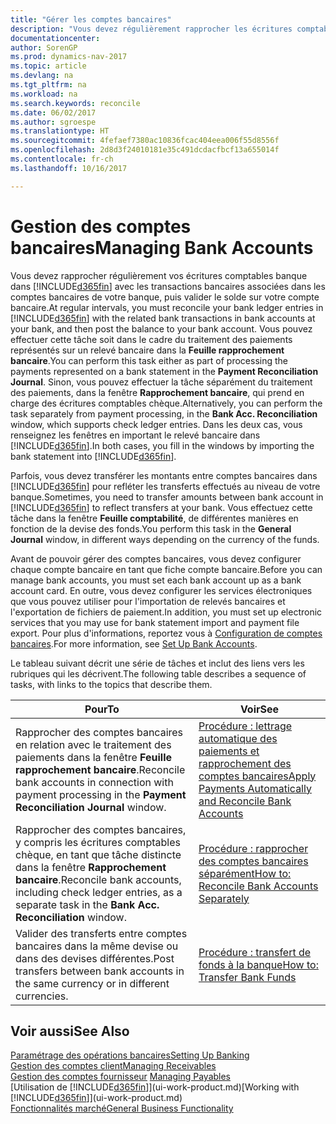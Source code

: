```yaml
---
title: "Gérer les comptes bancaires"
description: "Vous devez régulièrement rapprocher les écritures comptables bancaires dans Dynamics NAV avec les transactions bancaires associées à vos comptes bancaires."
documentationcenter: 
author: SorenGP
ms.prod: dynamics-nav-2017
ms.topic: article
ms.devlang: na
ms.tgt_pltfrm: na
ms.workload: na
ms.search.keywords: reconcile
ms.date: 06/02/2017
ms.author: sgroespe
ms.translationtype: HT
ms.sourcegitcommit: 4fefaef7380ac10836fcac404eea006f55d8556f
ms.openlocfilehash: 2d8d3f24010181e35c491dcdacfbcf13a655014f
ms.contentlocale: fr-ch
ms.lasthandoff: 10/16/2017

---
```

# <a name="managing-bank-accounts"></a><span data-ttu-id="3f1f5-103">Gestion des comptes bancaires</span><span class="sxs-lookup"><span data-stu-id="3f1f5-103">Managing Bank Accounts</span></span>
<span data-ttu-id="3f1f5-104">Vous devez rapprocher régulièrement vos écritures comptables banque dans [!INCLUDE[d365fin](includes/d365fin_md.md)] avec les transactions bancaires associées dans les comptes bancaires de votre banque, puis valider le solde sur votre compte bancaire.</span><span class="sxs-lookup"><span data-stu-id="3f1f5-104">At regular intervals, you must reconcile your bank ledger entries in [!INCLUDE[d365fin](includes/d365fin_md.md)] with the related bank transactions in bank accounts at your bank, and then post the balance to your bank account.</span></span> <span data-ttu-id="3f1f5-105">Vous pouvez effectuer cette tâche soit dans le cadre du traitement des paiements représentés sur un relevé bancaire dans la **Feuille rapprochement bancaire**.</span><span class="sxs-lookup"><span data-stu-id="3f1f5-105">You can perform this task either as part of processing the payments represented on a bank statement in the **Payment Reconciliation Journal**.</span></span> <span data-ttu-id="3f1f5-106">Sinon, vous pouvez effectuer la tâche séparément du traitement des paiements, dans la fenêtre **Rapprochement bancaire**, qui prend en charge des écritures comptables chèque.</span><span class="sxs-lookup"><span data-stu-id="3f1f5-106">Alternatively, you can perform the task separately from payment processing, in the **Bank Acc. Reconciliation** window, which supports check ledger entries.</span></span> <span data-ttu-id="3f1f5-107">Dans les deux cas, vous renseignez les fenêtres en important le relevé bancaire dans [!INCLUDE[d365fin](includes/d365fin_md.md)].</span><span class="sxs-lookup"><span data-stu-id="3f1f5-107">In both cases, you fill in the windows by importing the bank statement into [!INCLUDE[d365fin](includes/d365fin_md.md)].</span></span>

<span data-ttu-id="3f1f5-108">Parfois, vous devez transférer les montants entre comptes bancaires dans [!INCLUDE[d365fin](includes/d365fin_md.md)] pour refléter les transferts effectués au niveau de votre banque.</span><span class="sxs-lookup"><span data-stu-id="3f1f5-108">Sometimes, you need to transfer amounts between bank account in [!INCLUDE[d365fin](includes/d365fin_md.md)] to reflect transfers at your bank.</span></span> <span data-ttu-id="3f1f5-109">Vous effectuez cette tâche dans la fenêtre **Feuille comptabilité**, de différentes manières en fonction de la devise des fonds.</span><span class="sxs-lookup"><span data-stu-id="3f1f5-109">You perform this task in the **General Journal** window, in different ways depending on the currency of the funds.</span></span>

<span data-ttu-id="3f1f5-110">Avant de pouvoir gérer des comptes bancaires, vous devez configurer chaque compte bancaire en tant que fiche compte bancaire.</span><span class="sxs-lookup"><span data-stu-id="3f1f5-110">Before you can manage bank accounts, you must set each bank account up as a bank account card.</span></span> <span data-ttu-id="3f1f5-111">En outre, vous devez configurer les services électroniques que vous pouvez utiliser pour l'importation de relevés bancaires et l'exportation de fichiers de paiement.</span><span class="sxs-lookup"><span data-stu-id="3f1f5-111">In addition, you must set up electronic services that you may use for bank statement import and payment file export.</span></span> <span data-ttu-id="3f1f5-112">Pour plus d'informations, reportez vous à [Configuration de comptes bancaires](bank-setup-banking.md).</span><span class="sxs-lookup"><span data-stu-id="3f1f5-112">For more information, see [Set Up Bank Accounts](bank-setup-banking.md).</span></span>

<span data-ttu-id="3f1f5-113">Le tableau suivant décrit une série de tâches et inclut des liens vers les rubriques qui les décrivent.</span><span class="sxs-lookup"><span data-stu-id="3f1f5-113">The following table describes a sequence of tasks, with links to the topics that describe them.</span></span>

| <span data-ttu-id="3f1f5-114">Pour</span><span class="sxs-lookup"><span data-stu-id="3f1f5-114">To</span></span> | <span data-ttu-id="3f1f5-115">Voir</span><span class="sxs-lookup"><span data-stu-id="3f1f5-115">See</span></span> |
| --- | --- |
| <span data-ttu-id="3f1f5-116">Rapprocher des comptes bancaires en relation avec le traitement des paiements dans la fenêtre **Feuille rapprochement bancaire**.</span><span class="sxs-lookup"><span data-stu-id="3f1f5-116">Reconcile bank accounts in connection with payment processing in the **Payment Reconciliation Journal** window.</span></span> |[<span data-ttu-id="3f1f5-117">Procédure : lettrage automatique des paiements et rapprochement des comptes bancaires</span><span class="sxs-lookup"><span data-stu-id="3f1f5-117">Apply Payments Automatically and Reconcile Bank Accounts</span></span>](receivables-apply-payments-auto-reconcile-bank-accounts.md) |
| <span data-ttu-id="3f1f5-118">Rapprocher des comptes bancaires, y compris les écritures comptables chèque, en tant que tâche distincte dans la fenêtre **Rapprochement bancaire**.</span><span class="sxs-lookup"><span data-stu-id="3f1f5-118">Reconcile bank accounts, including check ledger entries, as a separate task in the **Bank Acc. Reconciliation** window.</span></span> |[<span data-ttu-id="3f1f5-119">Procédure : rapprocher des comptes bancaires séparément</span><span class="sxs-lookup"><span data-stu-id="3f1f5-119">How to: Reconcile Bank Accounts Separately</span></span>](bank-how-reconcile-bank-accounts-separately.md) |
| <span data-ttu-id="3f1f5-120">Valider des transferts entre comptes bancaires dans la même devise ou dans des devises différentes.</span><span class="sxs-lookup"><span data-stu-id="3f1f5-120">Post transfers between bank accounts in the same currency or in different currencies.</span></span> |[<span data-ttu-id="3f1f5-121">Procédure : transfert de fonds à la banque</span><span class="sxs-lookup"><span data-stu-id="3f1f5-121">How to: Transfer Bank Funds</span></span>](bank-how-transfer-bank-funds.md) |

## <a name="see-also"></a><span data-ttu-id="3f1f5-122">Voir aussi</span><span class="sxs-lookup"><span data-stu-id="3f1f5-122">See Also</span></span>
[<span data-ttu-id="3f1f5-123">Paramétrage des opérations bancaires</span><span class="sxs-lookup"><span data-stu-id="3f1f5-123">Setting Up Banking</span></span>](bank-setup-banking.md)  
[<span data-ttu-id="3f1f5-124">Gestion des comptes client</span><span class="sxs-lookup"><span data-stu-id="3f1f5-124">Managing Receivables</span></span>](receivables-manage-receivables.md)  
<span data-ttu-id="3f1f5-125">[Gestion des comptes fournisseur](payables-manage-payables.md)  </span><span class="sxs-lookup"><span data-stu-id="3f1f5-125">[Managing Payables](payables-manage-payables.md)  </span></span>  
<span data-ttu-id="3f1f5-126">[Utilisation de [!INCLUDE[d365fin](includes/d365fin_md.md)]](ui-work-product.md)</span><span class="sxs-lookup"><span data-stu-id="3f1f5-126">[Working with [!INCLUDE[d365fin](includes/d365fin_md.md)]](ui-work-product.md)</span></span>  
[<span data-ttu-id="3f1f5-127">Fonctionnalités marché</span><span class="sxs-lookup"><span data-stu-id="3f1f5-127">General Business Functionality</span></span>](ui-across-business-areas.md)  

